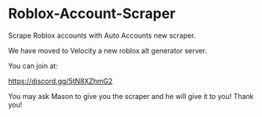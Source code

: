 # Roblox-Account-Scraper
Scrape Roblox accounts with Auto Accounts new scraper.

We have moved to Velocity a new roblox alt generator server.

You can join at:

https://discord.gg/5tN8XZhmG2

You may ask Mason to give you the scraper and he will give it to you! Thank you!
